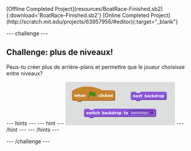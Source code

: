 <div class="p-hero-buttons">
 [Offline Completed Project](resources/BoatRace-Finished.sb2){:download='BoatRace-Finished.sb2'}
 [Online Completed Project](http://scratch.mit.edu/projects/63957956/#editor){:target="_blank"}
</div>

\--- challenge \---

## Challenge: plus de niveaux!

Peux-tu créer plus de arrière-plans et permettre que le joueur choisisse entre niveaux?

\--- hints \--- \--- hint \--- ![screenshot](images/boat-levels-blocks.png) \--- /hint \--- \--- /hints \---

\--- /challenge \---